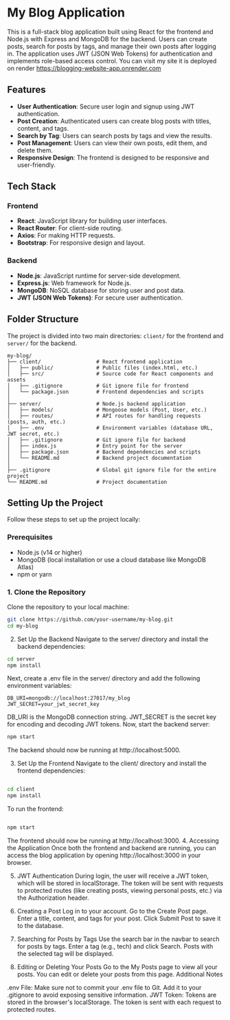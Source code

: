 # My Blog Application

This is a full-stack blog application built using React for the frontend and Node.js with Express and MongoDB for the backend. Users can create posts, search for posts by tags, and manage their own posts after logging in. The application uses JWT (JSON Web Tokens) for authentication and implements role-based access control.
You can visit my site it is deployed on render https://blogging-website-app.onrender.com

## Features

- **User Authentication**: Secure user login and signup using JWT authentication.
- **Post Creation**: Authenticated users can create blog posts with titles, content, and tags.
- **Search by Tag**: Users can search posts by tags and view the results.
- **Post Management**: Users can view their own posts, edit them, and delete them.
- **Responsive Design**: The frontend is designed to be responsive and user-friendly.

## Tech Stack

### Frontend
- **React**: JavaScript library for building user interfaces.
- **React Router**: For client-side routing.
- **Axios**: For making HTTP requests.
- **Bootstrap**: For responsive design and layout.

### Backend
- **Node.js**: JavaScript runtime for server-side development.
- **Express.js**: Web framework for Node.js.
- **MongoDB**: NoSQL database for storing user and post data.
- **JWT (JSON Web Tokens)**: For secure user authentication.
## Folder Structure

The project is divided into two main directories: `client/` for the frontend and `server/` for the backend.
```
my-blog/
├── client/                  # React frontend application
│   ├── public/              # Public files (index.html, etc.)
│   ├── src/                 # Source code for React components and assets
│   ├── .gitignore           # Git ignore file for frontend
│   └── package.json         # Frontend dependencies and scripts
│
├── server/                  # Node.js backend application
│   ├── models/              # Mongoose models (Post, User, etc.)
│   ├── routes/              # API routes for handling requests (posts, auth, etc.)
│   ├── .env                 # Environment variables (database URL, JWT secret, etc.)
│   ├── .gitignore           # Git ignore file for backend
│   ├── index.js             # Entry point for the server
│   ├── package.json         # Backend dependencies and scripts
│   └── README.md            # Backend project documentation
│
├── .gitignore               # Global git ignore file for the entire project
└── README.md                # Project documentation
```

## Setting Up the Project

Follow these steps to set up the project locally:

### Prerequisites

- Node.js (v14 or higher)
- MongoDB (local installation or use a cloud database like MongoDB Atlas)
- npm or yarn

### 1. Clone the Repository

Clone the repository to your local machine:

```bash
git clone https://github.com/your-username/my-blog.git
cd my-blog
```
2. Set Up the Backend
Navigate to the server/ directory and install the backend dependencies:

```bash
cd server
npm install
```
Next, create a .env file in the server/ directory and add the following environment variables:

```env
DB_URI=mongodb://localhost:27017/my_blog
JWT_SECRET=your_jwt_secret_key
```
DB_URI is the MongoDB connection string.
JWT_SECRET is the secret key for encoding and decoding JWT tokens.
Now, start the backend server:

```bash
npm start
```
The backend should now be running at http://localhost:5000.

3. Set Up the Frontend
Navigate to the client/ directory and install the frontend dependencies:

```bash

cd client
npm install
```
To run the frontend:

```bash

npm start
```
The frontend should now be running at http://localhost:3000.
4. Accessing the Application
Once both the frontend and backend are running, you can access the blog application by opening http://localhost:3000 in your browser.

5. JWT Authentication
During login, the user will receive a JWT token, which will be stored in localStorage.
The token will be sent with requests to protected routes (like creating posts, viewing personal posts, etc.) via the Authorization header.

7. Creating a Post
Log in to your account.
Go to the Create Post page.
Enter a title, content, and tags for your post.
Click Submit Post to save it to the database.

9. Searching for Posts by Tags
Use the search bar in the navbar to search for posts by tags.
Enter a tag (e.g., tech) and click Search.
Posts with the selected tag will be displayed.

11. Editing or Deleting Your Posts
Go to the My Posts page to view all your posts.
You can edit or delete your posts from this page.
Additional Notes

.env File: Make sure not to commit your .env file to Git. Add it to your .gitignore to avoid exposing sensitive information.
JWT Token: Tokens are stored in the browser's localStorage. The token is sent with each request to protected routes.
